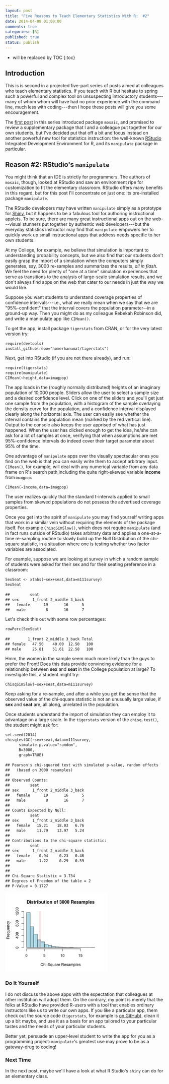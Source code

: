 ```yaml
---
layout: post
title: "Five Reasons to Teach Elementary Statistics With R:  #2"
date: 2014-04-08 01:00:00
comments: true
categories: [R]
published: true
status: publish
---
```

 
 
 
* will be replaced by TOC
{:toc}
 


 


 
## Introduction
 
This is is second in a projected five-part series of posts aimed at colleagues who teach elementary statistics.  If you teach with R but hesitate to spring such a powerful and complex tool on unsuspecting introductory students---many of whom whom will have had no prior experience with the command line, much less with coding---then I hope these posts will give you some encouragement.
 
The [first post](http://statistics.rainandrhino.org/blog/2014/04/05/tigerstatsintro/) in this series introduced package `mosaic`, and promised to review a supplementary package that I and a colleague put together for our own students, but I've decided put that off a bit and focus instead on another powerful new tool for statistics instruction:  the well-known [RStudio](https://www.rstudio.com/) Integrated Development Environment for R, and its `manipulate` package in particular.
 
## Reason #2:  RStudio's `manipulate`
 
You might think that an IDE is strictly for programmers.  The authors of `mosaic`, though, looked at RStudio and saw an environment ripe for customization to fit the elementary classroom.  RStudio offers many benefits in this regard, but for this post I'll concentrate on just one:  its pre-installed package `manipulate`.
 
The RStudio developers may have written `manipulate` simply as a prototype for [Shiny](http://shiny.rstudio.com/), but it happens to be a fabulous tool for authoring instructional applets.  To be sure, there are many great instructional apps out on the web---visual stunners put together by authentic web developers---but the everyday statistics instructor may find that `manipulate` empowers her to quickly work up small instructional apps that address needs specific to her own students.
 
At my College, for example, we believe that simulation is important to understanding probability concepts, but we also find that our students don't easily grasp the import of a simulation when the computers simply generates, say, 3000 re-samples and summarizes the results, *all in flash*.  We feel the need for plenty of "one at a time" simulation experiences that serve as transitions to the analysis of large-scale simulation results, and we don't always find apps on the web that cater to our needs in just the way we would like.
 
Suppose you want students to understand coverage properties of confidence intervals---i.e., what we really mean when we say that we are "95%-confident" that the interval covers the population parameter--in a ground-up way.  Then you might do as my colleague Rebekah Robinson did, and write a manipulate app like `CIMean()`.
 
To get the app, install package `tigerstats` from CRAN, or for the very latest version try:
 

    require(devtools)
    install_github(repo="homerhanumat/tigerstats")

 
Next, get into RStudio (if you are not there already), and run:
 
 

    require(tigerstats)
    require(manipulate)
    CIMean(~height,data=imagpop)

 
The app loads in the (roughly normally distributed) heights of an imaginary population of 10,000 people.  Sliders allow the user to select a sample size and a desired confidence level.  Click on one of the sliders and you'll get just one sample from the population, with a histogram of the sample overlaying the density curve for the population, and a confidence interval displayed clearly along the horizontal axis.  The user can easily see whether the interval contains the population mean (marked by the red vertical line).  Output to the console also keeps the user apprised of what has just happened.  When the user has clicked enough to get the idea, he/she can ask for a lot of samples at once, verifying that when assumptions are met 95%-confidence intervals do indeed cover their target parameter about 95% of the time.
 
One advantage of `manipulate` apps over the visually spectacular ones you find on the web is that you can easily write them to accept arbitrary input.  `CIMean()`, for example, will deal with any numerical variable from any data frame on R's search path,including the quite right-skewed variable **income** from`imagpop`:
 

    CIMean(~income,data=imagpop)

 
The user realizes quickly that the standard t-intervals applied to small samples from skewed populations do not possess the advertised coverage properties.
 
Once you get into the spirit of `manipulate` you may find yourself writing apps that work in a similar vein without requiring the elements of the package itself.  For example `ChisqSimSlow()`, which does not require `manipulate` (and in fact runs outside of RStudio) takes arbitrary data and applies a one-at-a-time re-sampling routine to slowly build up the Null Distribution of the chi-square statistic, in a situation where one is testing whether two factor variables are associated.
 
For example, suppose we are looking at survey in which a random sample of students were asked for their sex and for their seating preference in a classroom:
 

    SexSeat <- xtabs(~sex+seat,data=m111survey)
    SexSeat

    ##         seat
    ## sex      1_front 2_middle 3_back
    ##   female      19       16      5
    ##   male         8       16      7

 
Let's check this out with some row percentages:
 

    rowPerc(SexSeat)

    ##        1_front 2_middle 3_back Total
    ## female   47.50    40.00  12.50   100
    ## male     25.81    51.61  22.58   100

 
Hmm, the women in the sample seem much more likely than the guys to prefer the Front!  Does this data provide convincing evidence for a relationship between **sex** and **seat** in the College population at large?  To investigate this, a student might try:
 

    ChisqSimSlow(~sex+seat,data=m111survey)

 
Keep asking for a re-sample, and after a while you get the sense that the observed value of the chi-square statistic is not an unusually large value, if **sex** and **seat** are, all along, unrelated in the population.
 
Once students understand the import of simulation they can employ it to advantage on a large scale.  In the `tigerstats` version of the `chisq.test()`, the student might ask for:
 

    set.seed(2014)
    chisqtestGC(~sex+seat,data=m111survey,
          simulate.p.value="random",
          B=3000,
          graph=TRUE)

    ## Pearson's chi-squared test with simulated p-value, random effects
    ## 	 (based on 3000 resamples)
    ## 
    ## Observed Counts:
    ##         seat
    ## sex      1_front 2_middle 3_back
    ##   female      19       16      5
    ##   male         8       16      7
    ## 
    ## Counts Expected by Null:
    ##         seat
    ## sex      1_front 2_middle 3_back
    ##   female   15.21    18.03   6.76
    ##   male     11.79    13.97   5.24
    ## 
    ## Contributions to the chi-square statistic:
    ##         seat
    ## sex      1_front 2_middle 3_back
    ##   female    0.94     0.23   0.46
    ##   male      1.22     0.29   0.59
    ## 
    ## 
    ## Chi-Square Statistic = 3.734 
    ## Degrees of Freedom of the table = 2 
    ## P-Value = 0.1727

![plot of chunk reasonsteachr2](/images/figure/reasonsteachr2.png) 

 
 
 
### Do It Yourself
 
I do not discuss the above apps with the expectation that colleagues at other institution will adopt them.  On the contrary, my point is merely that the folks at RStudio have provided R-users with a tool that enables ordinary instructors like us to write our own apps.  If you like a particular app, them check out the source code (`tigerstats`, for example is [on GitHub](http:github.com/homerhanumat/tigerstats)), clean it up a bit maybe, and use it as a basis for an app tailored to your particular tastes and the needs of your particular students.
 
Better yet, persuade an upper-level student to write the app for you as a programming project:  `manipulate`'s greatest use may prove to be as a gateway-drug to coding!
 
### Next Time
 
In the next post, maybe we'll have a look at what R Studio's `shiny` can do for an elementary class.
